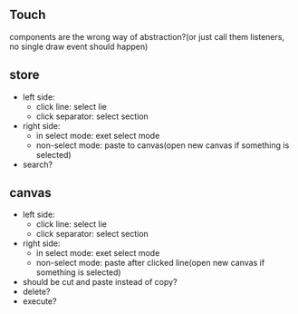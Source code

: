 
## Touch

components are the wrong way of abstraction?(or just call them listeners, no single draw event should happen)

## store
 - left side:
     - click line: select lie
     - click separator: select section
 - right side:
     - in select mode: exet select mode
     - non-select mode: paste to canvas(open new canvas if something is selected)
 - search?

## canvas
 - left side:
     - click line: select lie
     - click separator: select section
 - right side:
     - in select mode: exet select mode
     - non-select mode: paste after clicked line(open new canvas if something is selected)
 - should be cut and paste instead of copy?
 - delete?
 - execute?


